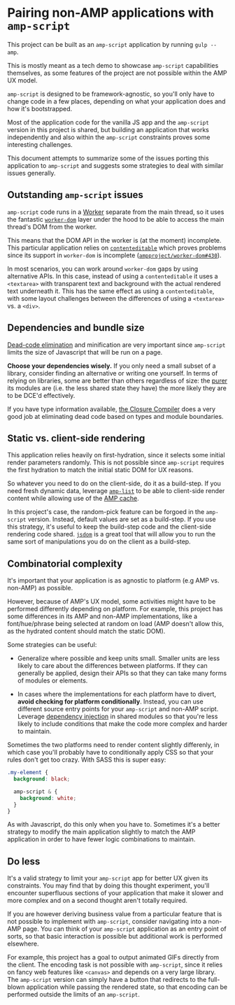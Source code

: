 # Pairing non-AMP applications with `amp-script`

This project can be built as an `amp-script` application by running `gulp --amp`.

This is mostly meant as a tech demo to showcase `amp-script` capabilities
themselves, as some features of the project are not possible within the AMP UX model.

`amp-script` is designed to be framework-agnostic, so you'll only have to change code in a few places, depending on what your application does and how it's bootstrapped.

Most of the application code for the vanilla JS app and the `amp-script` version
in this project is shared, but building an application that works independently
and also within the `amp-script` constraints proves some interesting challenges.

This document attempts to summarize some of the issues porting this application
to `amp-script` and suggests some strategies to deal with similar issues
generally.

## Outstanding `amp-script` issues

`amp-script` code runs in a [Worker](https://developer.mozilla.org/en-US/docs/Web/API/Worker) separate from the main thread, so it uses the fantastic
[`worker-dom`](https://github.com/ampproject/worker-dom) layer under the hood to
be able to access the main thread's DOM from the worker.

This means that the DOM API in the worker is (at the moment) incomplete. This
particular application relies on
[`contenteditable`](https://developer.mozilla.org/en-US/docs/Web/API/HTMLElement/contentEditable) which proves problems since its support in `worker-dom` is
incomplete ([`ampproject/worker-dom#430`](https://github.com/ampproject/worker-dom/issues/430)).

In most scenarios, you can work around `worker-dom` gaps by using alternative APIs.
In this case, instead of using a `contenteditable` it uses a `<textarea>` with transparent text and background with the actual rendered text underneath it.
This has the same effect as using a `contenteditable`, with some layout challenges between the differences of using a `<textarea>` vs. a `<div>`.

## Dependencies and bundle size

[Dead-code elimination](https://en.wikipedia.org/wiki/Dead_code_elimination) and minification are very important since `amp-script`
limits the size of Javascript that will be run on a page.

**Choose your dependencies wisely.** If you only need a small subset of a
library, consider finding an alternative or writing one yourself. In terms of
relying on libraries, some are better than others regardless of size: the
[purer](https://en.wikipedia.org/wiki/Pure_function) its modules are (i.e. the less shared state they have) the more likely they are to be DCE'd effectively.

If you have type information available, [the Closure Compiler](https://github.com/google/closure-compiler)
does a very good job at eliminating dead code based on types and module
boundaries.

## Static vs. client-side rendering

This application relies heavily on first-hydration, since it selects some
initial render parameters randomly. This is not possible since `amp-script`
requires the first hydration to match the initial static DOM for UX reasons.

So whatever you need to do on the client-side, do it as a build-step. If you
need fresh dynamic data, leverage [`amp-list`](https://amp.dev/documentation/components/amp-list) to be able to client-side render content
while allowing use of the [AMP cache](https://developers.google.com/amp/cache/).

In this project's case, the random-pick feature can be forgoed in the `amp-script` version. Instead, default values are set as a build-step. If you use this strategy,
it's useful to keep the build-step code and the client-side rendering code shared.
[`jsdom`](https://www.npmjs.com/package/jsdom) is a great tool that will allow
you to run the same sort of manipulations you do on the client as a build-step.

## Combinatorial complexity

It's important that your application is as agnostic to platform (e.g AMP vs.
non-AMP) as possible.

However, because of AMP's UX model, some activities might have to be performed
differently depending on platform. For example, this project has some differences
in its AMP and non-AMP implementations, like a font/hue/phrase being selected
at random on load (AMP doesn't allow this, as the hydrated content should match
the static DOM).

Some strategies can be useful:

- Generalize where possible and keep units small. Smaller units are less likely
  to care about the differences between platforms. If they can generally be
  applied, design their APIs so that they can take many forms of modules or
  elements.

- In cases where the implementations for each platform have to divert,
  **avoid checking for platform conditionally**. Instead, you can use different
  source entry points for your `amp-script` and non-AMP script. Leverage
  [dependency injection](https://en.wikipedia.org/wiki/Dependency_injection) in
  shared modules so that you're less likely to include conditions that make the
  code more complex and harder to maintain.

Sometimes the two platforms need to render content slightly differenly, in which
case you'll probably have to conditionally apply CSS so that your rules don't
get too crazy. With SASS this is super easy:

```scss
.my-element {
  background: black;

  amp-script & {
    background: white;
  }
}
```

As with Javascript, do this only when you have to. Sometimes it's a better
strategy to modify the main application slightly to match the AMP application in
order to have fewer logic combinations to maintain.

## Do less

It's a valid strategy to limit your `amp-script` app for better UX given its
constraints. You may find that by doing this thought experiment, you'll encounter
superfluous sections of your application that make it slower and more
complex and on a second thought aren't totally required.

If you are however deriving business value from a particular feature that is not
possible to implement with `amp-script`, consider navigating into a non-AMP page.
You can think of your `amp-script` application as an entry point of sorts, so
that basic interaction is possible but additional work is performed elsewhere.

For example, this project has a goal to output animated GIFs directly from the client.
The encoding task is not possible with `amp-script`, since it relies on fancy
web features like `<canvas>` and depends on a very large library. The
`amp-script` version can simply have a button that redirects to the full-blown
application while passing the rendered state, so that encoding can be performed
outside the limits of an `amp-script`.
